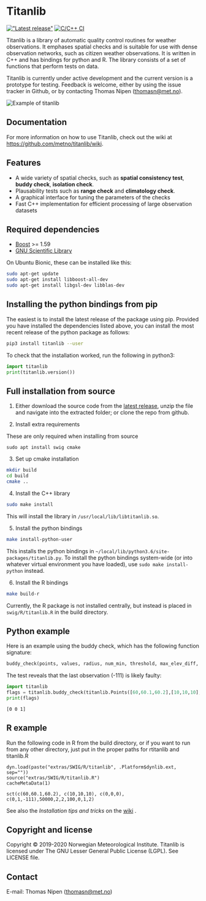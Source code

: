 # Titanlib 
[!["Latest release"](https://img.shields.io/github/v/release/metno/titanlib.svg)](https://github.com/metno/titanlib/releases)
[![C/C++ CI](https://github.com/metno/titanlib/workflows/C/C++%20CI/badge.svg)](https://github.com/metno/titanlib/actions)

Titanlib is a library of automatic quality control routines for weather observations. It emphases spatial
checks and is suitable for use with dense observation networks, such as citizen weather observations. It is
written in C++ and has bindings for python and R. The library consists of a set of functions that perform
tests on data.

Titanlib is currently under active development and the current version is a prototype for testing. Feedback
is welcome, either by using the issue tracker in Github, or by contacting Thomas Nipen (thomasn@met.no).

![Example of titanlib](extras/image.jpg)

## Documentation

For more information on how to use Titanlib, check out the wiki at https://github.com/metno/titanlib/wiki.

## Features

- A wide variety of spatial checks, such as **spatial consistency test**, **buddy check**, **isolation check**.
- Plausability tests such as **range check** and **climatology check**.
- A graphical interface for tuning the parameters of the checks
- Fast C++ implementation for efficient processing of large observation datasets 

## Required dependencies
- [Boost](https://www.boost.org/) >= 1.59
- [GNU Scientific Library](https://www.gnu.org/software/gsl/)

On Ubuntu Bionic, these can be installed like this:
```bash
sudo apt-get update
sudo apt-get install libboost-all-dev
sudo apt-get install libgsl-dev libblas-dev
```

## Installing the python bindings from pip

The easiest is to install the latest release of the package using pip. Provided you have installed the dependencies listed above, you can install the most recent release of the python package as follows:
```bash
pip3 install titanlib --user
```

To check that the installation worked, run the following in python3:
```python
import titanlib
print(titanlib.version())
```

## Full installation from source

1. Either download the source code from the [latest release](https://github.com/metno/titanlib/releases), unzip
   the file and navigate into the extracted folder; or clone the repo from github.

2. Install extra requirements

These are only required when installing from source
```
sudo apt install swig cmake
```

3. Set up cmake installation

```bash
mkdir build
cd build
cmake ..
```

4. Install the C++ library

```bash
sudo make install
```
This will install the library in `/usr/local/lib/libtitanlib.so`.

5. Install the python bindings

```bash
make install-python-user
```

This installs the python bindings in
`~/local/lib/python3.6/site-packages/titanlib.py`. To install the python bindings system-wide (or into whatever virtual environment you have loaded), use `sudo make install-python` instead.

6. Install the R bindings

```bash
make build-r
```

Currently, the R package is not installed centrally, but instead is placed in `swig/R/titanlib.R` in the build directory.

## Python example

Here is an example using the buddy check, which has the following function signature:
```python
buddy_check(points, values, radius, num_min, threshold, max_elev_diff, elev_gradient, min_std, num_iterations)
```

The test reveals that the last observation (-111) is likely faulty:

```python
import titanlib
flags = titanlib.buddy_check(titanlib.Points([60,60.1,60.2],[10,10,10],[0,0,0]),[0, 1, -111], [50000],[2],2,200,0,1,2)
print(flags)
```

```
[0 0 1]
```

## R example

Run the following code in R from the build directory, or if you want to run from any other directory, just
put in the proper paths for rtitanlib and titanlib.R

```
dyn.load(paste("extras/SWIG/R/titanlib", .Platform$dynlib.ext, sep=""))
source("extras/SWIG/R/titanlib.R")
cacheMetaData(1)

sct(c(60,60.1,60.2), c(10,10,10), c(0,0,0), c(0,1,-111),50000,2,2,100,0,1,2)
```

See also the _Installation tips and tricks_ on the [wiki](https://github.com/metno/titanlib/wiki/R-interface) .

## Copyright and license

Copyright © 2019-2020 Norwegian Meteorological Institute. Titanlib is licensed under The GNU Lesser General
Public License (LGPL). See LICENSE file.

## Contact

E-mail: Thomas Nipen (thomasn@met.no)
